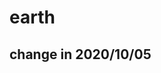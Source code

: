 <!--
 * @Author: your name
 * @Date: 2020-10-05 16:10:49
 * @LastEditTime: 2020-10-05 16:11:21
 * @LastEditors: Please set LastEditors
 * @Description: In User Settings Edit
 * @FilePath: \earth\README.md
-->
# earth
## change in 2020/10/05